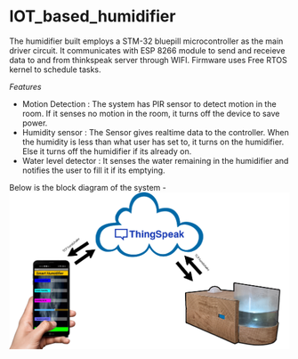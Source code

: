 # IOT_based_humidifier
The humidifier built employs a STM-32 bluepill microcontroller as the main driver circuit. It communicates with ESP 8266 module to send and receieve data to and from thinkspeak server through WIFI. Firmware uses Free RTOS kernel to schedule tasks.

*_Features_*
- Motion Detection : The system has PIR sensor to detect motion in the room. If it senses no motion in the room, it turns off the device to save power.
- Humidity sensor : The Sensor gives realtime data to the controller. When the humidity is less than what user has set to, it turns on the humidifier. Else it turns off the humidifier if its already on.
- Water level detector : It senses the water remaining in the humidifier and notifies the user to fill it if its emptying. 

Below is the block diagram of the system -
![](images/block_diagram.png)


